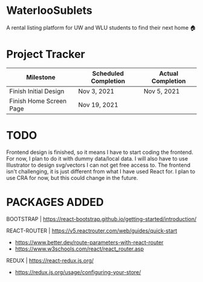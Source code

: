 # WaterlooSublets

A rental listing platform for UW and WLU students to find their next home 🏠

# Project Tracker

| Milestone               | Scheduled Completion | Actual Completion |
| ----------------------- | -------------------- | ----------------- |
| Finish Initial Design   | Nov 3, 2021          | Nov 5, 2021       |
| Finish Home Screen Page | Nov 19, 2021         |                   |

# TODO

Frontend design is finished, so it means I have to start coding the frontend.
For now, I plan to do it with dummy data/local data.
I will also have to use Illustrator to design svg/vectors I can not get free access to.
The frontend isn't challenging, it is just different from what I have used React for.
I plan to use CRA for now, but this could change in the future.

# PACKAGES ADDED

BOOTSTRAP | https://react-bootstrap.github.io/getting-started/introduction/

REACT-ROUTER | https://v5.reactrouter.com/web/guides/quick-start

- https://www.better.dev/route-parameters-with-react-router
- https://www.w3schools.com/react/react_router.asp

REDUX | https://react-redux.js.org/

- https://redux.js.org/usage/configuring-your-store/